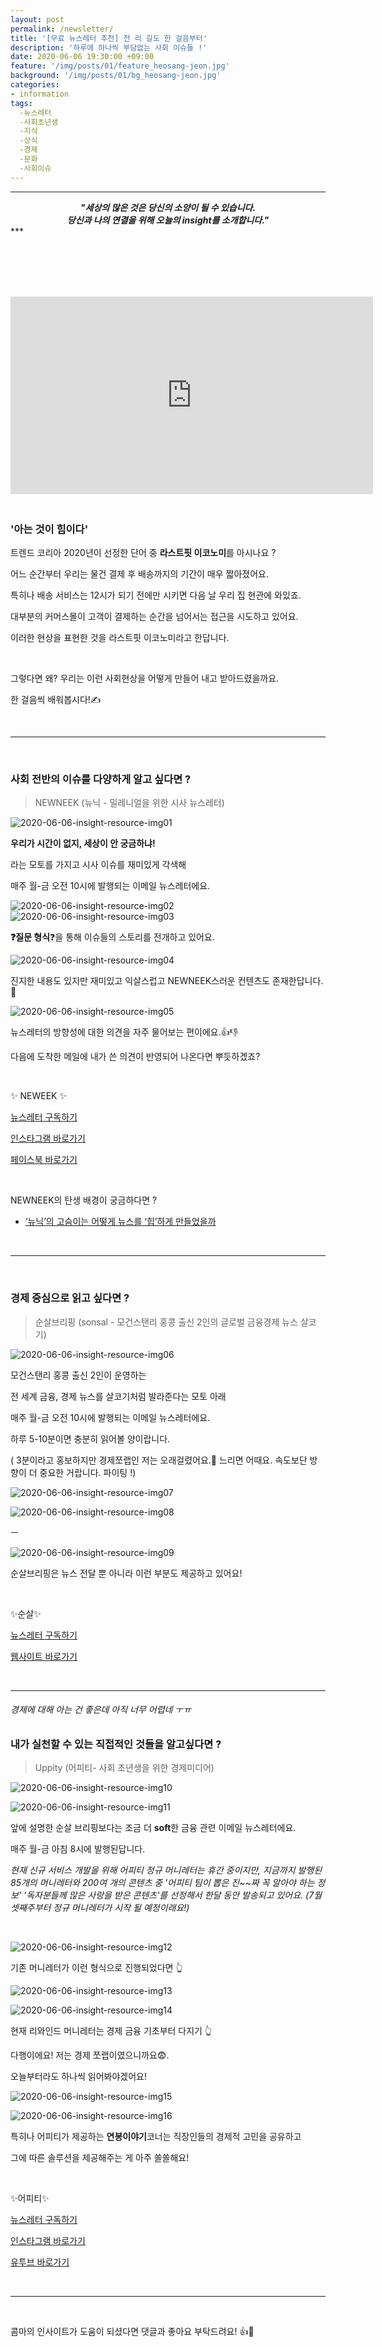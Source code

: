 ```yaml
---
layout: post
permalink: /newsletter/
title: '[무료 뉴스레터 추천] 천 리 길도 한 걸음부터'
description: '하루에 하나씩 부담없는 사회 이슈들 !'
date: 2020-06-06 19:30:00 +09:00
feature: '/img/posts/01/feature_heosang-jeon.jpg'
background: '/img/posts/01/bg_heosang-jeon.jpg'
categories:
- information
tags:
  -뉴스레터
  -사회초년생
  -지식
  -상식
  -경제
  -문화
  -사회이슈
---
```

***

<center><i><b>"세상의 많은 것은 당신의 소양이 될 수 있습니다.<br>
    당신과 나의 연결을 위해 오늘의 insight를 소개합니다."</b></i></center>
***

<br><br><br><br>

<iframe src="https://giphy.com/embed/128MHrlrHNwwU0" width="580" height="316" frameBorder="0" class="giphy-embed" allowFullScreen></iframe>

### <br>'아는 것이 힘이다'

트렌드 코리아 2020년이 선정한 단어 중 **라스트핏 이코노미**를 아시나요 ?

어느 순간부터 우리는 물건 결제 후 배송까지의 기간이 매우 짧아졌어요.

특히나 배송 서비스는 12시가 되기 전에만 시키면 다음 날 우리 집 현관에 와있죠.

대부분의 커머스몰이 고객이 결제하는 순간을 넘어서는 접근을 시도하고 있어요.

이러한 현상을 표현한 것을 라스트핏 이코노미라고 한답니다.

<br>

그렇다면 왜? 우리는 이런 사회현상을 어떻게 만들어 내고 받아드렸을까요.

한 걸음씩 배워봅시다!✍

<br>

***

<br>

### 사회 전반의 이슈를 다양하게 알고 싶다면 ?

> NEWNEEK (뉴닉 - 밀레니얼을 위한 시사 뉴스레터)

![2020-06-06-insight-resource-img01](https://user-images.githubusercontent.com/49114645/92467856-3f606500-f20d-11ea-857e-f86d52bd13e2.jpg)

**우리가 시간이 없지, 세상이 안 궁금하냐!**

라는 모토를 가지고 시사 이슈를 재미있게 각색해

매주 월-금 오전 10시에 발행되는 이메일 뉴스레터에요.

![2020-06-06-insight-resource-img02](https://user-images.githubusercontent.com/49114645/92467860-40919200-f20d-11ea-91ad-0fbade8e334b.jpg)
![2020-06-06-insight-resource-img03](https://user-images.githubusercontent.com/49114645/92467864-412a2880-f20d-11ea-8e6f-807f00c632fb.jpg)

**&#10067;질문 형식**&#10067;을 통해 이슈들의 스토리를 전개하고 있어요.

![2020-06-06-insight-resource-img04](https://user-images.githubusercontent.com/49114645/92467866-41c2bf00-f20d-11ea-9343-824cd6007dbc.jpg)

진지한 내용도 있지만 재미있고 익살스럽고 NEWNEEK스러운 컨텐츠도 존재한답니다. &#128170;

![2020-06-06-insight-resource-img05](https://user-images.githubusercontent.com/49114645/92467869-41c2bf00-f20d-11ea-83d5-48b183597f70.jpg)

뉴스레터의 방향성에 대한 의견을 자주 물어보는 편이에요.&#128077;&#128078;

다음에 도착한 메일에 내가 쓴 의견이 반영되어 나온다면 뿌듯하겠죠?

<br>

✨ NEWEEK ✨

[뉴스레터 구독하기](https://newneek.co/?utm_medium=email&utm_source=newneek_newsletter&utm_campaign=not_yet_subscribed&utm_content=footer_subscription_link)

[인스타그램 바로가기](https://www.instagram.com/newneek.official/)

[페이스북 바로가기](https://www.facebook.com/newneek.official)

<br>

 NEWNEEK의 탄생 배경이 궁금하다면 ?

- [‘뉴닉’의 고슴이는 어떻게 뉴스를 ‘힙’하게 만들었을까](http://www.hani.co.kr/arti/economy/economy_general/896387.html)

  <br>

***

<br>



### 경제 중심으로 읽고 싶다면 ?

> 순살브리핑 (sonsal - 모건스탠리 홍콩 출신 2인의 글로벌 금융경제 뉴스 살코기)

![2020-06-06-insight-resource-img06](https://user-images.githubusercontent.com/49114645/92467871-425b5580-f20d-11ea-90db-ec01c6118a97.jpg)

모건스탠리 홍콩 출신 2인이 운영하는

전 세계 금융, 경제 뉴스를 살코기처럼 발라준다는 모토 아래

매주 월-금 오전 10시에 발행되는 이메일 뉴스레터에요.

하루 5-10분이면 충분히 읽어볼 양이랍니다.

( 3분이라고 홍보하지만 경제쪼랩인 저는 오래걸렸어요.🐤 느리면 어때요. 속도보단 방향이 더 중요한 거랍니다. 파이팅 !)

![2020-06-06-insight-resource-img07](https://user-images.githubusercontent.com/49114645/92467873-42f3ec00-f20d-11ea-91b7-d2c767bf5902.jpg)

![2020-06-06-insight-resource-img08](https://user-images.githubusercontent.com/49114645/92467874-42f3ec00-f20d-11ea-804c-5e0f42b460b1.jpg)

ㅡ

![2020-06-06-insight-resource-img09](https://user-images.githubusercontent.com/49114645/92467880-438c8280-f20d-11ea-9c8c-1c352d9e73fd.jpg)

순살브리핑은 뉴스 전달 뿐 아니라 이런 부분도 제공하고 있어요!

 <BR>

 ✨순살✨

[뉴스레터 구독하기](https://page.stibee.com/subscriptions/51845)

[웹사이트 바로가기](https://soonsal.com/blog/)

<BR>

***



###### 경제에 대해 아는 건 좋은데 아직 너무 어렵네 ㅜㅠ

### 내가 실천할 수 있는 직접적인 것들을 알고싶다면 ?

> Uppity (어피티- 사회 초년생을 위한 경제미디어)

![2020-06-06-insight-resource-img10](https://user-images.githubusercontent.com/49114645/92467883-44251900-f20d-11ea-8616-99d10025857f.jpg)

![2020-06-06-insight-resource-img11](https://user-images.githubusercontent.com/49114645/92467886-44251900-f20d-11ea-8954-615e8d5b5720.jpg)

앞에 설명한 순살 브리핑보다는 조금 더 **soft**한 금융 관련 이메일 뉴스레터에요.

매주 월-금 아침 8시에 발행된답니다.

*현재 신규 서비스 개발을 위해 어피티 정규 머니레터는 휴간 중이지만, 지금까지 발행된 85개의 머니레터와 200여 개의 콘텐츠 중 '어피티 팀이 뽑은 진~~짜 꼭 알아야 하는 정보' '독자분들께 많은 사랑을 받은 콘텐츠'를 선정해서 한달 동안 발송되고 있어요. (7월 셋째주부터 정규 머니레터가 시작 될 예정이래요!)*

<br>

![2020-06-06-insight-resource-img12](https://user-images.githubusercontent.com/49114645/92467887-44bdaf80-f20d-11ea-9d19-7e5e82d0b384.jpg)

기존 머니레터가 이런 형식으로 진행되었다면 &#128070;

![2020-06-06-insight-resource-img13](https://user-images.githubusercontent.com/49114645/92467890-44bdaf80-f20d-11ea-9211-ddbcc194fc07.jpg)

![2020-06-06-insight-resource-img14](https://user-images.githubusercontent.com/49114645/92467892-45564600-f20d-11ea-848b-a48527cd4e3f.jpg)

현재 리와인드 머니레터는 경제 금융 기초부터 다지기 👆

다행이에요! 저는 경제 쪼랩이였으니까요😨.

오늘부터라도 하나씩 읽어봐야겠어요!



![2020-06-06-insight-resource-img15](https://user-images.githubusercontent.com/49114645/92467893-45eedc80-f20d-11ea-82e3-402e92d001b6.jpg)

![2020-06-06-insight-resource-img16](https://user-images.githubusercontent.com/49114645/92467895-45eedc80-f20d-11ea-98de-090ea7463e04.jpg)

특히나 어피티가 제공하는 **연봉이야기**코너는 직장인들의 경제적 고민을 공유하고

그에 따른 솔루션을 제공해주는 게 아주 쏠쏠해요!

<br>

 ✨어피티✨

[뉴스레터 구독하기](http://me2.do/5A893qJI)

[인스타그램 바로가기](https://www.instagram.com/uppity.official/)

[유투브 바로가기](https://www.youtube.com/channel/UC8d2HkvVNQlRasXm6yXUw0Q)

<br>

***

<br>

콤마의 인사이트가 도움이 되셨다면 댓글과 좋아요 부탁드려요! &#128077;&#128064;

<br>
